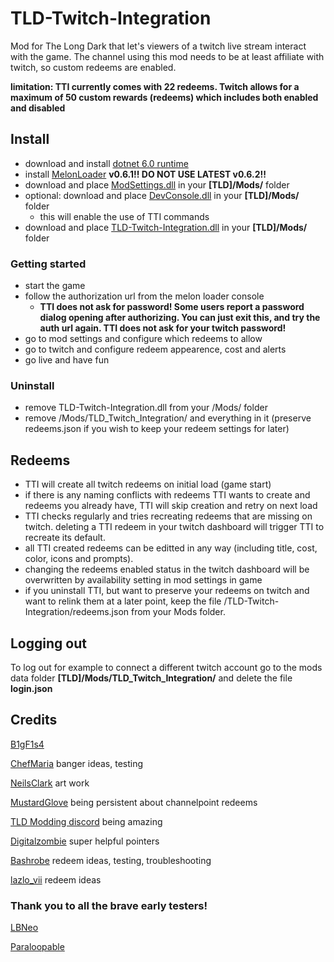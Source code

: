 # TLD-Twitch-Integration
Mod for The Long Dark that let's viewers of a twitch live stream interact with the game.
The channel using this mod needs to be at least affiliate with twitch, so custom redeems are enabled.

**limitation: TTI currently comes with 22 redeems. Twitch allows for a maximum of 50 custom rewards (redeems) which includes both enabled and disabled**

## Install

- download and install [dotnet 6.0 runtime](https://dotnet.microsoft.com/en-us/download/dotnet/6.0)
- install [MelonLoader](https://github.com/HerpDerpinstine/MelonLoader/releases/latest/download/MelonLoader.Installer.exe) **v0.6.1!! DO NOT USE LATEST v0.6.2!!**
- download and place [ModSettings.dll](https://github.com/DigitalzombieTLD/ModSettings/releases) in your **[TLD]/Mods/** folder
- optional: download and place [DevConsole.dll](https://github.com/FINDarkside/TLD-Developer-Console/releases) in your **[TLD]/Mods/** folder
	- this will enable the use of TTI commands
- download and place [TLD-Twitch-Integration.dll](https://github.com/B1gF1s4/TLD-Twitch-Integration/releases) in your **[TLD]/Mods/** folder

### Getting started
- start the game
- follow the authorization url from the melon loader console
	- **TTI does not ask for password! Some users report a password dialog opening after authorizing. You can just exit this, and try the auth url again. TTI does not ask for your twitch password!**
- go to mod settings and configure which redeems to allow
- go to twitch and configure redeem appearence, cost and alerts
- go live and have fun

### Uninstall 
- remove TLD-Twitch-Integration.dll from your /Mods/ folder
- remove /Mods/TLD_Twitch_Integration/ and everything in it (preserve redeems.json if you wish to keep your redeem settings for later)

## Redeems
- TTI will create all twitch redeems on initial load (game start)
- if there is any naming conflicts with redeems TTI wants to create and redeems you already have, TTI will skip creation and retry on next load
- TTI checks regularly and tries recreating redeems that are missing on twitch. deleting a TTI redeem in your twitch dashboard will trigger TTI to recreate its default.
- all TTI created redeems can be editted in any way (including title, cost, color, icons and prompts).
- changing the redeems enabled status in the twitch dashboard will be overwritten by availability setting in mod settings in game
- if you uninstall TTI, but want to preserve your redeems on twitch and want to relink them at a later point, keep the file /TLD-Twitch-Integration/redeems.json from your Mods folder.

## Logging out

To log out for example to connect a different twitch account go to the mods data folder **[TLD]/Mods/TLD_Twitch_Integration/** and delete the file **login.json**

## Credits

[B1gF1s4](https://www.twitch.tv/b1gf1s4)

[ChefMaria](https://www.twitch.tv/chefmaria) banger ideas, testing

[NeilsClark](https://www.twitch.tv/profneils) art work

[MustardGlove](https://www.twitch.tv/mustardglove) being persistent about channelpoint redeems

[TLD Modding discord](https://discord.gg/nb2jQez) being amazing

[Digitalzombie](https://github.com/DigitalzombieTLD) super helpful pointers

[Bashrobe](https://www.twitch.tv/bashrobe) redeem ideas, testing, troubleshooting

[lazlo_vii](https://www.twitch.tv/lazlo_vii) redeem ideas

### Thank you to all the brave early testers!

[LBNeo](https://www.twitch.tv/lbneo)

[Paraloopable](https://www.twitch.tv/paraloopable)